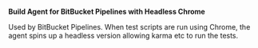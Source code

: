 **Build Agent for BitBucket Pipelines with Headless Chrome**

Used by BitBucket Pipelines.  When test scripts are run using Chrome, the agent spins up a headless version allowing karma etc to run the tests.

